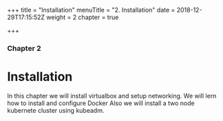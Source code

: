 +++
title = "Installation"
menuTitle = "2. Installation"
date = 2018-12-29T17:15:52Z
weight = 2
chapter = true

+++
### Chapter 2

# Installation

In this chapter we will install virtualbox and setup networking.
We will lern how to install and configure Docker
Also we will install a two node kubernete cluster using kubeadm.
